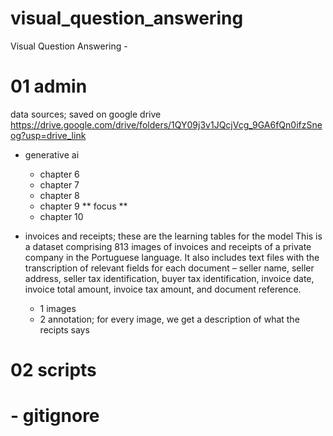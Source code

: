 # visual_question_answering
Visual Question Answering - 



# 01 admin
data sources; saved on google drive <https://drive.google.com/drive/folders/1QY09j3v1JQcjVcg_9GA6fQn0ifzSneog?usp=drive_link>

   - generative ai
       - chapter 6
       - chapter 7
       - chapter 8
       - chapter 9 ** focus **
       - chapter 10

   - invoices and receipts; these are the learning tables for the model
   This is a dataset comprising 813 images of invoices and receipts of a private company in the Portuguese language. It also includes text files with the transcription of relevant fields for each document – seller name, seller address, seller tax identification, buyer tax identification, invoice date, invoice total amount, invoice tax amount, and document reference.
        - 1 images
        - 2 annotation; for every image, we get a description of what the recipts says



# 02 scripts
#    - gitignore